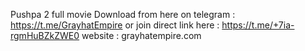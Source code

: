 Pushpa 2 full movie Download from here on telegram : https://t.me/GrayhatEmpire
or join direct link here : https://t.me/+7ia-rgmHuBZkZWE0
website : grayhatempire.com
